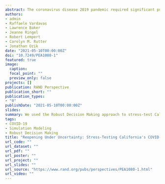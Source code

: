 ```yaml
---
abstract: The coronavirus disease 2019 pandemic required significant public health interventions from local governments. Early in the pandemic, RAND researchers developed a decision support tool to provide policymakers with insight into the trade-offs they might face when choosing among nonpharmaceutical intervention levels. Using an updated version of the model, the researchers performed a stress-test of a variety of alternative reopening plans, using California as an example. This Perspective presents the general lessons learned from these experiments and discusses four characteristics of the best reopening strategies.
authors:
- admin
- Raffaele Vardavas
- Lawrence Baker
- Jeanne Ringel
- Robert Lempert
- Carolyn M. Rutter
- Jonathan Ozik
date: "2021-05-10T00:00:00Z"
doi: "10.7249/PEA1080-1"
featured: true
image:
  caption:
  focal_point: ""
  preview_only: false
projects: []
publication: RAND Perspective
publication_short: ""
publication_types:
- "0"
publishDate: "2021-05-10T00:00:00Z"
slides:
summary: We used the Robust Decision Making approach to stress-test California's COVID-19 reopening strategy. This Perspective presents lessons learned from these experiments and outlines four characteristics of the best reopening strategies.
tags:
- COVID-19
- Simulation Modeling
- Robust Decision Making
title: "Reopening Under Uncertainty: Stress-Testing California's COVID-19 Exit Strategy"
url_code: ""
url_dataset: ""
url_pdf: ""
url_poster: ""
url_project: ""
url_slides: ""
url_source: "https://www.rand.org/pubs/perspectives/PEA1080-1.html"
url_video: ""
---
```



